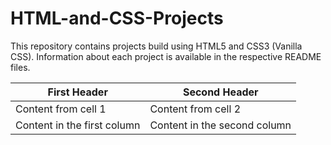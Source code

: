 # HTML-and-CSS-Projects

This repository contains projects build using HTML5 and CSS3 (Vanilla CSS). Information about each project is available in the respective README files.


First Header | Second Header
------------ | -------------
Content from cell 1 | Content from cell 2
Content in the first column | Content in the second column
